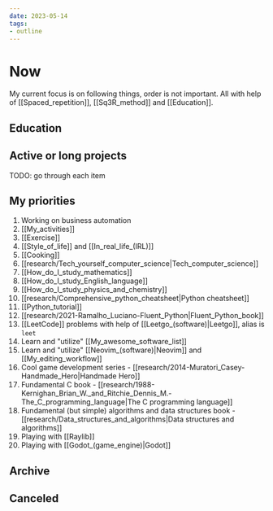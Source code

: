 ```yaml
---
date: 2023-05-14
tags:
- outline
---
```


# Now

My current focus is on following things, order is not important. All with help
of [[Spaced_repetition]], [[Sq3R_method]] and [[Education]].

## Education

## Active or long projects

TODO: go through each item

## My priorities

1. Working on business automation
2. [[My_activities]]
3. [[Exercise]]
4. [[Style_of_life]] and [[In_real_life_(IRL)]]
5. [[Cooking]]
6. [[research/Tech_yourself_computer_science|Tech_computer_science]]
8. [[How_do_I_study_mathematics]]
9. [[How_do_I_study_English_language]]
11. [[How_do_I_study_physics_and_chemistry]]
12. [[research/Comprehensive_python_cheatsheet|Python cheatsheet]]
13. [[Python_tutorial]]
14. [[research/2021-Ramalho_Luciano-Fluent_Python|Fluent_Python_book]]
15. [[LeetCode]] problems with help of [[Leetgo_(software)|Leetgo]], alias is `leet`
16. Learn and "utilize" [[My_awesome_software_list]]
17. Learn and "utilize" [[Neovim_(software)|Neovim]] and [[My_editing_workflow]]
18. Cool game development series - [[research/2014-Muratori_Casey-Handmade_Hero|Handmade Hero]]
19. Fundamental C book - [[research/1988-Kernighan_Brian_W._and_Ritchie_Dennis_M.-The_C_programming_language|The C programming language]]
20. Fundamental (but simple) algorithms and data structures book - [[research/Data_structures_and_algorithms|Data structures and algorithms]]
21. Playing with [[Raylib]]
22. Playing with [[Godot_(game_engine)|Godot]]

## Archive

## Canceled